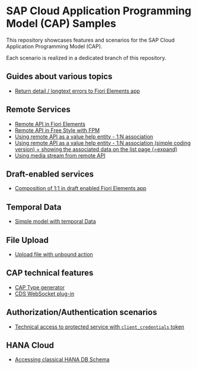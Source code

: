 # SAP Cloud Application Programming Model (CAP) Samples

This repository showcases features and scenarios for the SAP Cloud Application Programming Model (CAP).

Each scenario is realized in a dedicated branch of this repository.

## Guides about various topics

- [Return detail / longtext errors to Fiori Elements app](https://github.com/stockbal/cap-samples/tree/guide-service-errors-in-fe)

## Remote Services

- [Remote API in Fiori Elements](https://github.com/stockbal/cap-samples/tree/remote-srv-fe-usage)
- [Remote API in Free Style with FPM](https://github.com/stockbal/cap-samples/tree/remote-srv-fpm)
- [Using remote API as a value help entity - 1:N association](https://github.com/stockbal/cap-samples/tree/remote-srv-vh-complex)
- [Using remote API as a value help entity - 1:N association (simple coding version) + showing the associated data on the list page (=expand)](https://github.com/stefannothaft/cap-samples/tree/remote-srv-vh-simple-with-expand-on-list-page)
- [Using media stream from remote API](https://github.com/stockbal/cap-samples/tree/remote-srv-media-stream)

## Draft-enabled services

- [Composition of 1:1 in draft enabled Fiori Elements app](https://github.com/stockbal/cap-samples/tree/draft-composition-of-one)

## Temporal Data

- [Simple model with temporal Data](https://github.com/stockbal/cap-samples/tree/temporal-aspect)

## File Upload

- [Upload file with unbound action](https://github.com/stockbal/cap-samples/tree/action-file-upload)

## CAP technical features

- [CAP Type generator](https://github.com/stockbal/cap-samples/tree/typer-playground)
- [CDS WebSocket plug-in](https://github.com/stockbal/cap-samples/tree/websockets)

## Authorization/Authentication scenarios

- [Technical access to protected service with `client_credentials` token](https://github.com/stockbal/cap-samples/tree/ext-technical-access)

## HANA Cloud

- [Accessing classical HANA DB Schema](https://github.com/stockbal/cap-samples/tree/classic-schema-sharing)
